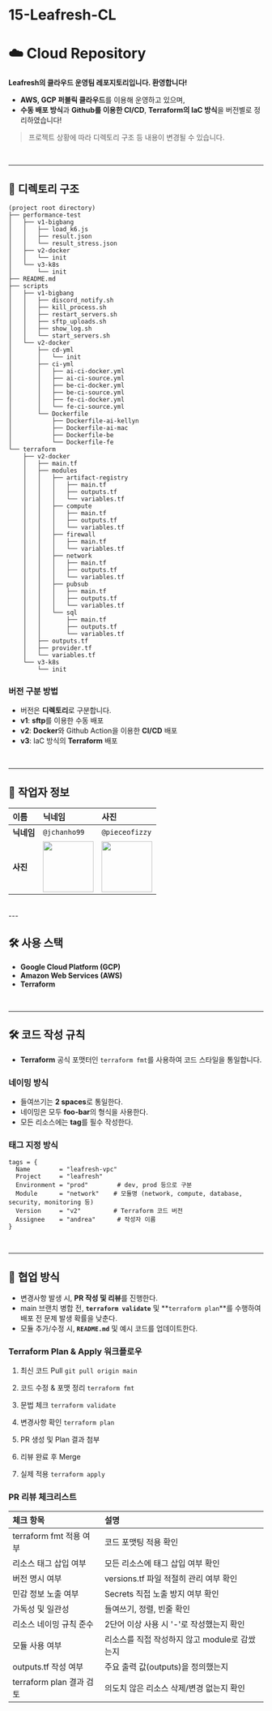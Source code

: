 # 15-Leafresh-CL
# ☁️ Cloud Repository
**Leafresh의 클라우드 운영팀 레포지토리입니다. 환영합니다!**
- **AWS, GCP 퍼블릭 클라우드**를 이용해 운영하고 있으며,
- **수동 배포 방식**과 **Github를 이용한 CI/CD**, **Terraform의 IaC 방식**을 버전별로 정리하였습니다!

> 프로젝트 상황에 따라 디렉토리 구조 등 내용이 변경될 수 있습니다.


<br>

---

## 📁 디렉토리 구조
```
(project root directory)
├── performance-test
│   ├── v1-bigbang
│   │   ├── load_k6.js
│   │   ├── result.json
│   │   └── result_stress.json
│   ├── v2-docker
│   │   └── init
│   └── v3-k8s
│       └── init
├── README.md
├── scripts
│   ├── v1-bigbang
│   │   ├── discord_notify.sh
│   │   ├── kill_process.sh
│   │   ├── restart_servers.sh
│   │   ├── sftp_uploads.sh
│   │   ├── show_log.sh
│   │   └── start_servers.sh
│   └── v2-docker
│       ├── cd-yml
│       │   └── init
│       ├── ci-yml
│       │   ├── ai-ci-docker.yml
│       │   ├── ai-ci-source.yml
│       │   ├── be-ci-docker.yml
│       │   ├── be-ci-source.yml
│       │   ├── fe-ci-docker.yml
│       │   └── fe-ci-source.yml
│       └── Dockerfile
│           ├── Dockerfile-ai-kellyn
│           ├── Dockerfile-ai-mac
│           ├── Dockerfile-be
│           └── Dockerfile-fe
└── terraform
    ├── v2-docker
    │   ├── main.tf
    │   ├── modules
    │   │   ├── artifact-registry
    │   │   │   ├── main.tf
    │   │   │   ├── outputs.tf
    │   │   │   └── variables.tf
    │   │   ├── compute
    │   │   │   ├── main.tf
    │   │   │   ├── outputs.tf
    │   │   │   └── variables.tf
    │   │   ├── firewall
    │   │   │   ├── main.tf
    │   │   │   └── variables.tf
    │   │   ├── network
    │   │   │   ├── main.tf
    │   │   │   ├── outputs.tf
    │   │   │   └── variables.tf
    │   │   ├── pubsub
    │   │   │   ├── main.tf
    │   │   │   ├── outputs.tf
    │   │   │   └── variables.tf
    │   │   └── sql
    │   │       ├── main.tf
    │   │       ├── outputs.tf
    │   │       └── variables.tf
    │   ├── outputs.tf
    │   ├── provider.tf
    │   └── variables.tf
    └── v3-k8s
        └── init
```


### 버전 구분 방법
- 버전은 **디렉토리**로 구분합니다.
- **v1**: **sftp**를 이용한 수동 배포
- **v2**: **Docker**와 Github Action을 이용한 **CI/CD** 배포
- **v3**: IaC 방식의 **Terraform** 배포

<br>

---

## 👥 작업자 정보

| 이름     | 닉네임        | 사진 |
|:----------|:----------------|:------|
| **닉네임** | `@jchanho99`   | `@pieceofizzy` |
| **사진** | <img src="https://github.com/jchanho99.png" width="100" height="100"/> | <img src="https://github.com/pieceofizzy.png" width="100" height="100"/> |

<br>
---

## 🛠 사용 스택

- **Google Cloud Platform (GCP)**
- **Amazon Web Services (AWS)**
- **Terraform**

<br>

---

## 🛠️ 코드 작성 규칙 
- **Terraform** 공식 포맷터인 `terraform fmt`를 사용하여 코드 스타일을 통일합니다. 

### 네이밍 방식
- 들여쓰기는 **2 spaces**로 통일한다. 
- 네이밍은 모두 **foo-bar**의 형식을 사용한다.
- 모든 리소스에는 **tag**를  필수 작성한다.

### 태그 지정 방식
```hcl
tags = {
  Name        = "leafresh-vpc"
  Project     = "leafresh"
  Environment = "prod"        # dev, prod 등으로 구분
  Module      = "network"    # 모듈명 (network, compute, database, security, monitoring 등)
  Version     = "v2"         # Terraform 코드 버전
  Assignee    = "andrea"      # 작성자 이름
}
```

<br>

---


## 📖 협업 방식
- 변경사항 발생 시, **PR 작성 및 리뷰**를 진행한다.
- main 브랜치 병합 전, **`terraform validate`** 및 **`terraform plan`**를 수행하여 배포 전 문제 발생 확률을 낮춘다.
- 모듈 추가/수정 시, **`README.md`** 및 예시 코드를 업데이트한다.


### Terraform Plan & Apply 워크플로우 
1. 최신 코드 Pull
`git pull origin main`

2. 코드 수정 & 포맷 정리
`terraform fmt`

3. 문법 체크
`terraform validate`

4. 변경사항 확인
`terraform plan`

5. PR 생성 및 Plan 결과 첨부

6. 리뷰 완료 후 Merge

7. 실제 적용
`terraform apply`


### PR 리뷰 체크리스트

| 체크 항목 | 설명 |
|:----------|:-----|
| terraform fmt 적용 여부 | 코드 포맷팅 적용 확인 |
| 리소스 태그 삽입 여부 | 모든 리소스에 태그 삽입 여부 확인 |
| 버전 명시 여부 | versions.tf 파일 적절히 관리 여부 확인 |
| 민감 정보 노출 여부 | Secrets 직접 노출 방지 여부 확인 |
| 가독성 및 일관성 | 들여쓰기, 정렬, 빈줄 확인 |
| 리소스 네이밍 규칙 준수 | 2단어 이상 사용 시 '-'로 작성했는지 확인 |
| 모듈 사용 여부 | 리소스를 직접 작성하지 않고 module로 감쌌는지 |
| outputs.tf 작성 여부 | 주요 출력 값(outputs)을 정의했는지 |
| terraform plan 결과 검토 | 의도치 않은 리소스 삭제/변경 없는지 확인 |
